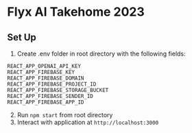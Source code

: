# Flyx AI Takehome 2023

## Set Up

1. Create .env folder in root directory with the following fields:

```
REACT_APP_OPENAI_API_KEY
REACT_APP_FIREBASE_KEY
REACT_APP_FIREBASE_DOMAIN
REACT_APP_FIREBASE_PROJECT_ID
REACT_APP_FIREBASE_STORAGE_BUCKET
REACT_APP_FIREBASE_SENDER_ID
REACT_APP_FIREBASE_APP_ID
```

2. Run `npm start` from root directory
3. Interact with application at `http://localhost:3000`
